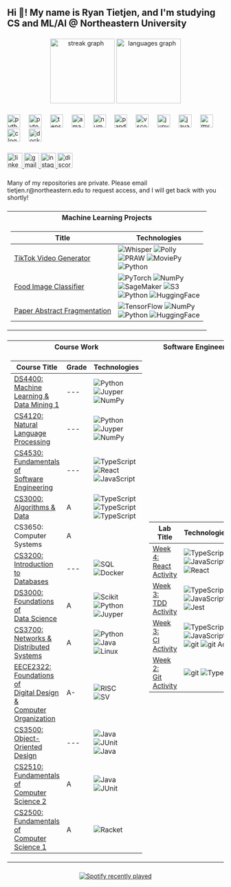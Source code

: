 <h2 align="left">Hi 👋! My name is Ryan Tietjen, and I'm studying CS and ML/AI @ Northeastern University</h2>

###

<div align="center">
  <img src="https://streak-stats.demolab.com?user=RyanTietjen&locale=en&mode=daily&theme=great-gatsby&hide_border=false&border_radius=5" height="150" alt="streak graph"  />
  <img src="https://github-readme-stats.vercel.app/api/top-langs?username=RyanTietjen&locale=en&hide_title=false&layout=compact&card_width=320&langs_count=5&theme=great-gatsby&hide_border=false" height="150" alt="languages graph"  />
</div>

###

<div align="left">
  <img src="https://img.shields.io/badge/Python-3776AB?logo=python&logoColor=white&style=for-the-badge" height="30" alt="python logo"  />
  <img width="12" />
  <img src="https://img.shields.io/badge/PyTorch-EE4C2C?logo=pytorch&logoColor=white&style=for-the-badge" height="30" alt="pytorch logo"  />
  <img width="12" />
  <img src="https://img.shields.io/badge/TensorFlow-FF6F00?logo=tensorflow&logoColor=black&style=for-the-badge" height="30" alt="tensorflow logo"  />
  <img width="12" />
  <img src="https://img.shields.io/badge/Amazon AWS-232F3E?logo=amazonaws&logoColor=white&style=for-the-badge" height="30" alt="amazonwebservices logo"  />
  <img width="12" />
  <img src="https://img.shields.io/badge/NumPy-013243?logo=numpy&logoColor=white&style=for-the-badge" height="30" alt="numpy logo"  />
  <img width="12" />
  <img src="https://img.shields.io/badge/pandas-150458?logo=pandas&logoColor=white&style=for-the-badge" height="30" alt="pandas logo"  />
  <img width="12" />
  <img src="https://img.shields.io/badge/Visual Studio Code-007ACC?logo=visualstudiocode&logoColor=white&style=for-the-badge" height="30" alt="vscode logo"  />
  <img width="12" />
  <img src="https://img.shields.io/badge/Jupyter-F37626?logo=jupyter&logoColor=black&style=for-the-badge" height="30" alt="jupyter logo"  />
  <img width="12" />
  <img src="https://skillicons.dev/icons?i=java" height="30" alt="java logo"  />
  <img width="12" />
  <img src="https://skillicons.dev/icons?i=mysql" height="30" alt="mysql logo"  />
  <img width="12" />
  <img src="https://skillicons.dev/icons?i=c" height="30" alt="c logo"  />
  <img width="12" />
  <img src="https://cdn.simpleicons.org/docker/2496ED" height="30" alt="docker logo"  />
</div>

###



<div align="left">
  <a href="https://www.linkedin.com/in/ryantietjen/" target="_blank">
    <img src="https://img.shields.io/static/v1?message=LinkedIn&logo=linkedin&label=&color=0077B5&logoColor=white&labelColor=&style=for-the-badge" height="35" alt="linkedin logo"  />
  </a>
  <a href="tietjen.r@northeastern.edu" target="_blank">
    <img src="https://img.shields.io/static/v1?message=Gmail&logo=gmail&label=&color=D14836&logoColor=white&labelColor=&style=for-the-badge" height="35" alt="gmail logo"  />
  </a>
  <a href="https://www.instagram.com/ryan_tietjen/%2F" target="_blank">
    <img src="https://img.shields.io/static/v1?message=Instagram&logo=instagram&label=&color=E4405F&logoColor=white&labelColor=&style=for-the-badge" height="35" alt="instagram logo"  />
  </a>
  <a href="ryaniwnl" target="_blank">
    <img src="https://img.shields.io/static/v1?message=Discord&logo=discord&label=&color=7289DA&logoColor=white&labelColor=&style=for-the-badge" height="35" alt="discord logo"  />
  </a>
</div>

###

<p align="left">Many of my repositories are private. Please email tietjen.r@northeastern.edu to request access, and I will get back with you shortly!</p>

###


### 
<table>
<tr><th>Machine Learning Projects</th></tr>
<tr><td>

|Title | Technologies|
|--|--|
| [TikTok Video Generator](https://github.com/RyanTietjen/ContentGenerator) | ![Whisper](https://img.shields.io/badge/Whisper-black?style=flat-square&logo=openai) ![Polly](https://img.shields.io/badge/Polly-black?style=flat-square&logo=amazon) <br> ![PRAW](https://img.shields.io/badge/PRAW-black?style=flat-square&logo=reddit) ![MoviePy](https://img.shields.io/badge/MoviePy-black?style=flat-square&logo=moviepy) <br> ![Python](https://img.shields.io/badge/Python-black?style=flat-square&logo=python)|
| [Food Image Classifier](https://github.com/RyanTietjen/Food-Classifier-pytorch-ver.-) | ![PyTorch](https://img.shields.io/badge/PyTorch-black?style=flat-square&logo=pytorch) ![NumPy](https://img.shields.io/badge/NumPy-black?style=flat-square&logo=numpy) <br> ![SageMaker](https://img.shields.io/badge/SageMaker-black?style=flat-square&logo=amazon) ![S3](https://img.shields.io/badge/S3-black?style=flat-square&logo=amazon) <br> ![Python](https://img.shields.io/badge/Python-black?style=flat-square&logo=python) ![HuggingFace](https://img.shields.io/badge/Demo-black?style=flat-square&logo=huggingface)|
| [Paper Abstract Fragmentation](https://github.com/RyanTietjen/Paper-Fragmentation) | ![TensorFlow](https://img.shields.io/badge/TensorFlow-black?style=flat-square&logo=tensorflow) ![NumPy](https://img.shields.io/badge/NumPy-black?style=flat-square&logo=numpy) <br> ![Python](https://img.shields.io/badge/Python-black?style=flat-square&logo=python) ![HuggingFace](https://img.shields.io/badge/Demo-black?style=flat-square&logo=huggingface)|

</td></tr> </table>

###
<table>
<tr><th>Course Work</th><th>Software Engineering Labs</th></tr>
<tr>
<td>

|Course Title | Grade | Technologies|
|--|--|--|
| [DS4400: <br> Machine Learning & <br> Data Mining 1](https://github.com/RyanTietjen/DS4400) | --- | ![Python](https://img.shields.io/badge/Python-black?style=flat-square&logo=python) ![Juyper](https://img.shields.io/badge/Jupyter-black?style=flat-square&logo=jupyter) <br> ![NumPy](https://img.shields.io/badge/NumPy-black?style=flat-square&logo=numpy)|
| [CS4120: <br> Natural Language <br> Processing](https://github.com/RyanTietjen/CS4120)  | --- | ![Python](https://img.shields.io/badge/Python-black?style=flat-square&logo=python) ![Juyper](https://img.shields.io/badge/Jupyter-black?style=flat-square&logo=jupyter) <br> ![NumPy](https://img.shields.io/badge/NumPy-black?style=flat-square&logo=numpy) |
| [CS4530: <br> Fundamentals of <br> Software Engineering](https://github.com/neu-cs4530-fall2024/Team401-project) | --- | ![TypeScript](https://img.shields.io/badge/TypeScript-black?style=flat-square&logo=typescript) <br> ![React](https://img.shields.io/badge/React-black?style=flat-square&logo=react) ![JavaScript](https://img.shields.io/badge/JavaScript-black?style=flat-square&logo=javascript) |
| [CS3000: <br> Algorithms & Data](https://github.com/RyanTietjen/CS3000) | A | ![TypeScript](https://img.shields.io/badge/PsuedoCode-black?style=flat-square&logo=typescrip) <br> ![TypeScript](https://img.shields.io/badge/Algorithm_Design-black?style=flat-square&logo=typescrip) <br> ![TypeScript](https://img.shields.io/badge/Data_Structures-black?style=flat-square&logo=typescrip) |
| CS3650: <br> Computer Systems | A |  |
| [CS3200: <br> Introduction to <br> Databases](https://github.com/RyanTietjen/CS3200) | --- | ![SQL](https://img.shields.io/badge/SQL-black?style=flat-square&logo=mysql) ![Docker](https://img.shields.io/badge/Docker-black?style=flat-square&logo=docker)|
| [DS3000: <br> Foundations of <br> Data Science](https://github.com/RyanTietjen/DS3000) | A | ![Scikit](https://img.shields.io/badge/Scikit-black?style=flat-square&logo=scikit-learn) ![Python](https://img.shields.io/badge/Python-black?style=flat-square&logo=python) <br> ![Juyper](https://img.shields.io/badge/Jupyter-black?style=flat-square&logo=jupyter)|
| [CS3700:<br>Networks & Distributed<br>Systems](https://github.com/RyanTietjen/cs3700)| A | ![Python](https://img.shields.io/badge/Python-black?style=flat-square&logo=python) ![Java](https://img.shields.io/badge/Java-black?style=flat-square&logo=pthon) <br> ![Linux](https://img.shields.io/badge/Linux-black?style=flat-square&logo=linux) |
| [EECE2322: <br> Foundations of <br> Digital Design & <br> Computer Organization](https://github.com/RyanTietjen/EECE2323) | A- | ![RISC](https://img.shields.io/badge/Assembly-black?style=flat-square&logo=risc-v) <br> ![SV](https://img.shields.io/badge/SystemVerilog-black?style=flat-square&logo=rsc-v) |
| [CS3500: <br> Object-Oriented <br> Design](https://github.com/RyanTietjen/CS3500) | --- | ![Java](https://img.shields.io/badge/Java-black?style=flat-square&logo=pthon) ![JUnit](https://img.shields.io/badge/JUnit-black?style=flat-square&logo=junit5) <br> ![Java](https://img.shields.io/badge/OOD-black?style=flat-square&logo=pthon)  |
| [CS2510: <br> Fundamentals of <br> Computer Science 2](https://github.com/RyanTietjen/CS2510) | A | ![Java](https://img.shields.io/badge/Java-black?style=flat-square&logo=pthon) ![JUnit](https://img.shields.io/badge/JUnit-black?style=flat-square&logo=junit5) |
| [CS2500: <br> Fundamentals of <br> Computer Science 1](https://github.com/RyanTietjen/CS2500) | A | ![Racket](https://img.shields.io/badge/DrRacket-black?style=flat-square&logo=racket) |

</td>
<td>

|Lab Title | Technologies/Concepts|
|--|--|
| [Week 4: <br> React Activity](https://github.com/RyanTietjen/week-4-react-activity) | ![TypeScript](https://img.shields.io/badge/TypeScript-black?style=flat-square&logo=typescript) <br> ![JavaScript](https://img.shields.io/badge/JavaScript-black?style=flat-square&logo=javascript) <br> ![React](https://img.shields.io/badge/React-black?style=flat-square&logo=react) | 
| [Week 3: <br> TDD Activity](https://github.com/RyanTietjen/Week3-CI-Activity)  | ![TypeScript](https://img.shields.io/badge/TypeScript-black?style=flat-square&logo=typescript) ![JavaScript](https://img.shields.io/badge/JavaScript-black?style=flat-square&logo=javascript) <br> ![Jest](https://img.shields.io/badge/Jest-black?style=flat-square&logo=jest) | 
| [Week 3: <br> CI Activity](https://github.com/RyanTietjen/Week3-CI-Activity) | ![TypeScript](https://img.shields.io/badge/TypeScript-black?style=flat-square&logo=typescript) ![JavaScript](https://img.shields.io/badge/JavaScript-black?style=flat-square&logo=javascript) <br> ![git](https://img.shields.io/badge/Git-black?style=flat-square&logo=github) ![git Actions](https://img.shields.io/badge/Github_Actions-black?style=flat-square&logo=github)| 
| [Week 2: <br> Git Activity](https://github.com/RyanTietjen/Week2-GitActivity) | ![git](https://img.shields.io/badge/Git-black?style=flat-square&logo=github) ![TypeScript](https://img.shields.io/badge/TypeScript-black?style=flat-square&logo=typescript) |


</td>
</tr> </table>

###



<div align="center">
  <a href="https://open.spotify.com/user/Yvng_Ryan">
    <img src="https://spotify-recently-played-readme.vercel.app/api?user=6hgph9ohv0dyc7zpjr2i6wfh1&count=5&unique=false" alt="Spotify recently played"  />
  </a>
</div>

###
